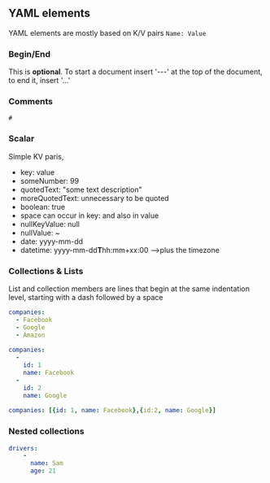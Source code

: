 ## YAML elements

YAML elements are mostly based on K/V pairs `Name: Value`

### Begin/End

This is **optional**. To start a document insert '---' at the top of the document, to end it, insert '...'

### Comments

`#`

### Scalar

Simple KV paris, 

* key: value
* someNumber: 99
* quotedText: "some text description"
* moreQuotedText: unnecessary to be quoted
* boolean: true
* space can occur in key: and also in value
* nullKeyValue: null
* nullValue: ~
* date: yyyy-mm-dd
* datetime: yyyy-mm-dd**T**hh:mm+xx:00 -->plus the timezone

### Collections & Lists

List and collection members are lines that begin at the same indentation level, starting with a dash followed by a space

```yaml
companies:
  - Facebook
  - Google
  - Amazon
  
companies:
  - 
  	id: 1
  	name: Facebook
  - 
    id: 2
    name: Google
    
companies: [{id: 1, name: Facebook},{id:2, name: Google}]
```

### Nested collections

```yaml
drivers:
	- 
	  name: Sam
	  age: 21
	
```

